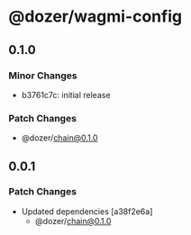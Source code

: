 # @dozer/wagmi-config

## 0.1.0

### Minor Changes

- b3761c7c: initial release

### Patch Changes

- @dozer/chain@0.1.0

## 0.0.1

### Patch Changes

- Updated dependencies [a38f2e6a]
  - @dozer/chain@0.1.0
